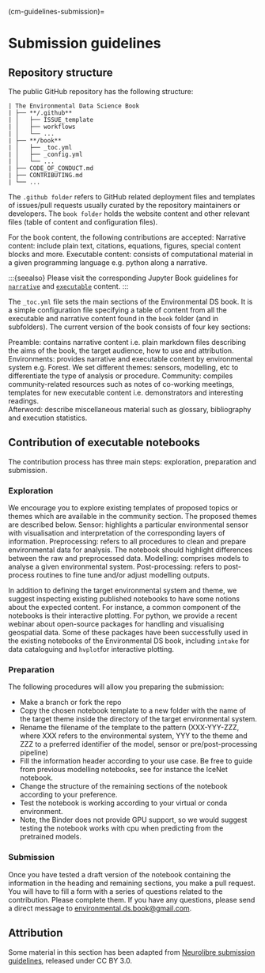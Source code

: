 (cm-guidelines-submission)=
# Submission guidelines

## Repository structure

The public GitHub repository has the following structure:

```
| The Environmental Data Science Book
| ├── **/.github**
| │   ├── ISSUE_template
| │   ├── workflows
| │   └── ...
| ├── **/book**
| │   ├── _toc.yml
| │   ├── _config.yml
| │   └── ...
| ├── CODE_OF_CONDUCT.md
| ├── CONTRIBUTING.md
| └── ...
```

The `.github folder` refers to GitHub related deployment files and templates of issues/pull requests usually curated by the repository maintainers or developers. The `book folder` holds the website content and other relevant files (table of content and configuration files).  

For the book content, the following contributions are accepted:
Narrative content: include plain text, citations, equations, figures, special content blocks and more.
Executable content: consists of computational material in a given programming language e.g. python along a narrative.

:::{seealso}
Please visit the corresponding Jupyter Book guidelines for [`narrative`](https://jupyterbook.org/content/index.html#write-narrative-content) and [`executable`]('https://jupyterbook.org/execute/index.html#write-executable-content) content. 
:::

The `_toc.yml` file sets the main sections of the Environmental DS book. It is a simple configuration file specifying a table of content from all the executable and narrative content found in the ``book`` folder (and in subfolders). The current version of the book consists of four key sections:

Preamble: contains narrative content i.e. plain markdown files describing the aims of the book, the target audience, how to use and attribution.
Environments: provides narrative and executable content by environmental system e.g. Forest. We set different themes: sensors, modelling, etc to differentiate the type of analysis or procedure.
Community: compiles community-related resources such as notes of co-working meetings, templates for new executable content i.e. demonstrators and interesting readings.  
Afterword: describe miscellaneous material such as glossary, bibliography and execution statistics. 

## Contribution of executable notebooks

The contribution process has three main steps: exploration, preparation and submission.

### Exploration

We encourage you to explore existing templates of proposed topics or themes which are available in the community section. The proposed themes are described below.
Sensor: highlights a particular environmental sensor with visualisation and interpretation of the corresponding layers of information.
Preprocessing: refers to all procedures to clean and prepare environmental data for analysis. The notebook should highlight differences between the raw and preprocessed data.
Modelling: comprises models to analyse a given environmental system. 
Post-processing: refers to post-process routines to fine tune and/or adjust modelling outputs.

In addition to defining the target environmental system and theme, we suggest inspecting existing published notebooks to have some notions about the expected content. For instance, a common component of the notebooks is their interactive plotting. For python, we provide a recent webinar about open-source packages for handling and visualising geospatial data. Some of these packages have been successfully used in the existing notebooks of the Environmental DS book, including `intake` for data cataloguing and `hvplot`for interactive plotting. 

### Preparation

The following procedures will allow you preparing the submission: 

* Make a branch or fork the repo
* Copy the chosen notebook template to a new folder with the name of the target theme inside the directory of the target environmental system. 
* Rename the filename of the template to the pattern (XXX-YYY-ZZZ, where XXX refers to the environmental system, YYY to the theme and ZZZ to a preferred identifier of the model, sensor or pre/post-processing pipeline)
* Fill the information header according to your use case. Be free to guide from previous modelling notebooks, see for instance the IceNet notebook.
* Change the structure of the remaining sections of the notebook according to your preference.
* Test the notebook is working according to your virtual or conda environment.
* Note, the Binder does not provide GPU support, so we would suggest testing the notebook works with cpu when predicting from the pretrained models. 

### Submission
Once you have tested a draft version of the notebook containing the information in the heading and remaining sections, you make a pull request. You will have to fill a form with a series of questions related to the contribution. Please complete them. If you have any questions, please send a direct message to [environmental.ds.book@gmail.com](mailto:environmental.ds.book@gmail.com]).

## Attribution 
Some material in this section has been adapted from [Neurolibre submission guidelines](https://docs.neurolibre.org/en/latest/SUBMIT.html), released under CC BY 3.0. 